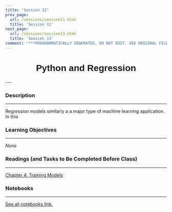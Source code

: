 ```yaml
---
title: 'Session 12'
prev_page:
  url: /sessions/session11.html
  title: 'Session 11'
next_page:
  url: /sessions/session13.html
  title: 'Session 13'
comment: "***PROGRAMMATICALLY GENERATED, DO NOT EDIT. SEE ORIGINAL FILES IN /content***"
---
```

<h1  style="font-family:  Verdana,  Geneva,  sans-serif;  text-align:center">Python  and  Regression  </h1> 
--- 
 
###  Description 
--- 
 
Regression  models  similarly  a  a  major  type  of  machine  learning  application.    In  this   
 
###  Learning  Objectives 
---   
 
*None* 
 
###  Readings  (and  Tasks  to  Be  Completed  Before  Class) 
--- 
 
[Chapter  4:  Training  Models](https://www.amazon.com/Hands-Machine-Learning-Scikit-Learn-TensorFlow/) 
 
###  Notebooks 
--- 
[See  all  notebooks  link.](https://rpi.analyticsdojo.com/notebooks/index.html) 

